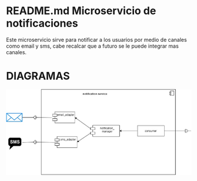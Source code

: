 # README.md Microservicio de notificaciones  

Este microservicio sirve para notificar a los usuarios por medio de canales como email 
y sms, cabe recalcar que a futuro se le puede integrar mas canales. 

# DIAGRAMAS 

![](diagrams/notification_microservice.jpg)
